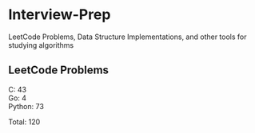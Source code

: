 # Interview-Prep
LeetCode Problems, Data Structure Implementations, and other tools for studying algorithms

## LeetCode Problems
C:      43<br/>
Go:     4<br/>
Python: 73<br/>

Total:  120
